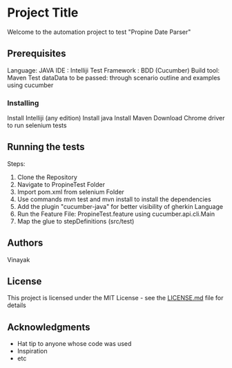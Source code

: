 # Project Title
Welcome to the automation project to test "Propine Date Parser"

## Prerequisites
Language: JAVA
IDE  : Intelliji
Test Framework : BDD (Cucumber)
Build tool: Maven
Test dataData to be passed: through scenario outline and examples using cucumber

### Installing
Install Intelliji (any edition)
Install java
Install Maven
Download Chrome driver to run selenium tests

## Running the tests
Steps:
1. Clone the Repository
2. Navigate to PropineTest Folder
3. Import pom.xml from selenium Folder
4. Use commands mvn test and mvn install to install the dependencies
5. Add the plugin "cucumber-java" for better visibility of gherkin Language
6. Run the Feature File: PropineTest.feature using cucumber.api.cli.Main
7. Map the glue to stepDefinitions (src/test)

## Authors
Vinayak

## License

This project is licensed under the MIT License - see the [LICENSE.md](LICENSE.md) file for details

## Acknowledgments

* Hat tip to anyone whose code was used
* Inspiration
* etc
